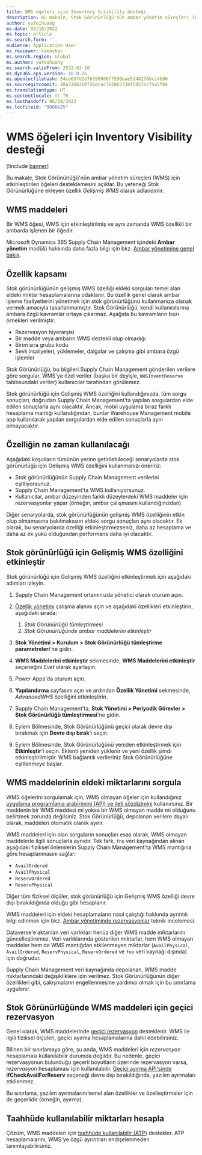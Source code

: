 ```yaml
---
title: WMS öğeleri için Inventory Visibility desteği
description: Bu makale, Stok Görünürlüğü'nün ambar yönetim süreçleri (WMS öğeleri) için etkinleştirilen öğeleri desteklemesini açıklar.
author: yufeihuang
ms.date: 03/10/2022
ms.topic: article
ms.search.form: ''
audience: Application User
ms.reviewer: kamaybac
ms.search.region: Global
ms.author: yufeihuang
ms.search.validFrom: 2022-03-10
ms.dyn365.ops.version: 10.0.26
ms.openlocfilehash: 54ce637d2d7b590988f7590eae5248276bcc4b96
ms.sourcegitcommit: 28a726b3b0726ecac7620b5736f5457bc75a5f84
ms.translationtype: HT
ms.contentlocale: tr-TR
ms.lasthandoff: 06/29/2022
ms.locfileid: "9066625"
---
```

# <a name="inventory-visibility-support-for-wms-items"></a>WMS öğeleri için Inventory Visibility desteği

[!include [banner](../includes/banner.md)]

Bu makale, Stok Görünürlüğü'nün ambar yönetim süreçleri (WMS) için etkinleştirilen öğeleri desteklemesini açıklar. Bu yeteneği Stok Görünürlüğüne ekleyen özellik *Gelişmiş WMS* olarak adlandırılır.

## <a name="wms-items"></a>WMS maddeleri

Bir WMS öğesi, WMS için etkinleştirilmiş ve aynı zamanda WMS özellikli bir ambarda işlenen bir öğedir.

Microsoft Dynamics 365 Supply Chain Management içindeki **Ambar yönetim** modülü hakkında daha fazla bilgi için bkz. [Ambar yönetimine genel bakış](../warehousing/warehouse-management-overview.md).

## <a name="scope-of-the-feature"></a>Özellik kapsamı

Stok görünürlüğünün gelişmiş WMS özelliği eldeki sorguları temel alan eldeki miktar hesaplamalarına odaklanır. Bu özellik genel olarak ambar işleme faaliyetlerini yönetmek için stok görünürlüğünü kullanmanıza olanak vermek amacıyla tasarlanmamıştır. Stok Görünürlüğü, kendi kullanıcılarına ambara özgü kavramlar ortaya çıkarmaz. Aşağıda bu kavramların bazı örnekleri verilmiştir:

- Rezervasyon hiyerarşisi
- Bir madde veya ambarın WMS destekli olup olmadığı
- Birim sıra grubu kodu
- Sevk irsaliyeleri, yüklemeler, dalgalar ve çalışma gibi ambara özgü işlemler

Stok Görünürlüğü, bu bilgileri Supply Chain Management gönderilen verilere göre sorgular. WMS'ye özel veriler (başka bir deyişle, `WHSInventReserve` tablosundaki veriler) kullanıcılar tarafından görülemez.

Stok görünürlüğü için Gelişmiş WMS özelliğini kullandığınızda, tüm sorgu sonuçları, doğrudan Supply Chain Management'ta yapılan sorgulardan elde edilen sonuçlarla aynı olacaktır. Ancak, mobil uygulama biraz farklı hesaplama mantığı kullandığından, bunlar Warehouse Management mobile app kullanılarak yapılan sorgulardan elde edilen sonuçlarla aynı olmayacaktır.

## <a name="when-to-use-the-feature"></a>Özelliğin ne zaman kullanılacağı

Aşağıdaki koşulların tümünün yerine getirilebileceği senaryolarda stok görünürlüğü için Gelişmiş WMS özelliğini kullanmanızı öneririz:

- Stok görünürlüğünün Supply Chain Management verilerini eşitliyorsunuz.
- Supply Chain Management'ta WMS kullanıyorsunuz.
- Kullanıcılar, ambar düzeyinden farklı düzeylerdeki WMS maddeler için rezervasyonlar yapar (örneğin, ambar çalışmasını kullandığınızdan).

Diğer senaryolarda, stok görünürlüğünün gelişmiş WMS özelliğinin etkin olup olmamasına bakılmaksızın eldeki sorgu sonuçları aynı olacaktır. Ek olarak, bu senaryolarda özelliği etkinleştirmezseniz, daha az hesaplama ve daha az ek yükü olduğundan performans daha iyi olacaktır.

## <a name="enable-the-advanced-wms-feature-for-inventory-visibility"></a>Stok görünürlüğü için Gelişmiş WMS özelliğini etkinleştir

Stok görünürlüğü için Gelişmiş WMS özelliğini etkinleştirmek için aşağıdaki adımları izleyin.

1. Supply Chain Management ortamınızda yönetici olarak oturum açın.
1. [Özellik yönetimi](../../fin-ops-core/fin-ops/get-started/feature-management/feature-management-overview.md) çalışma alanını açın ve aşağıdaki özellikleri etkinleştirin, aşağıdaki sırada:

    1. *Stok Görünürlüğü tümleştirmesi*
    1. *Stok Görünürlüğünde ambar maddelerini etkinleştir*

1. **Stok Yönetimi \> Kurulum \> Stok Görünürlüğü tümleştirme parametreleri**'ne gidin.
1. **WMS Maddelerini etkinleştir** sekmesinde, **WMS Maddelerini etkinleştir** seçeneğini *Evet* olarak ayarlayın.
1. Power Apps'da oturum açın.
1. **Yapılandırma** sayfasını açın ve ardından **Özellik Yönetimi** sekmesinde, *AdvancedWHS* özelliğini etkinleştirin.
1. Supply Chain Management'ta, **Stok Yönetimi \> Periyodik Görevler \> Stok Görünürlüğü tümleştirmesi**'ne gidin.
1. Eylem Bölmesinde, Stok Görünürlüğünü geçici olarak devre dışı bırakmak için **Devre dışı bırak**'ı seçin.
1. Eylem Bölmesinde, Stok Görünürlüğünü yeniden etkinleştirmek için **Etkinleştir**'i seçin. Eklenti yeniden yüklenir ve yeni özellik şimdi etkinleştirilmiştir. WMS bağlantılı verileriniz Stok Görünürlüğüne eşitlenmeye başlar.

## <a name="query-on-hand-quantities-of-wms-items"></a>WMS maddelerinin eldeki miktarlarını sorgula

WMS öğelerini sorgulamak için, WMS olmayan öğeler için kullandığınız [uygulama programlama arabirimini (API) ve ileti sözdizimini](inventory-visibility-api.md) kullanırsınız. Bir maddenin bir WMS maddesi mi yoksa bir WMS olmayan madde mi olduğunu belirtmek zorunda değilsiniz. Stok Görünürlüğü, depolanan verilere dayalı olarak, maddeleri otomatik olarak ayırır.

WMS maddeleri için olan sorguların sonuçları esas olarak, WMS olmayan maddelerle ilgili sonuçlarla aynıdır. Tek fark, `fno` veri kaynağından alınan aşağıdaki fiziksel önlemlerin Supply Chain Management'ta WMS mantığına göre hesaplanmasını sağlar:

- `AvailOrdered`
- `AvailPhysical`
- `ReservOrdered`
- `ReservPhysical`

Diğer tüm fiziksel ölçüler, stok görünürlüğü için Gelişmiş WMS özelliği devre dışı bırakıldığında olduğu gibi hesaplanır.

WMS maddeleri için eldeki hesaplamaların nasıl çalıştığı hakkında ayrıntılı bilgi edinmek için bkz. [Ambar yönetiminde rezervasyonlar](https://www.microsoft.com/download/details.aspx?id=43284) teknik incelemesi.

Dataverse'e aktarılan veri varlıkları henüz diğer WMS madde miktarlarını güncelleştiremez. Veri varlıklarında gösterilen miktarlar, hem WMS olmayan maddeler hem de WMS mantığdan etkilenmeyen miktarlar (`AvailPhysical`, `AvailOrdered`, `ReservPhysical`, `ReservOrdered` ve `fno` veri kaynağı dışında) için doğrudur.

Supply Chain Management veri kaynağında depolanan, WMS madde miktarlarındaki değişikliklere izin verilmez. Stok Görünürlüğünün diğer özellikleri gibi, çakışmaların engellenmesine yardımcı olmak için bu sınırlama uygulanır.

## <a name="soft-reservations-on-wms-items-in-inventory-visibility"></a>Stok Görünürlüğünde WMS maddeleri için geçici rezervasyon

Genel olarak, WMS maddelerinde [geçici rezervasyon](inventory-visibility-reservations.md) desteklenir. WMS ile ilgili fiziksel ölçüleri, geçici ayırma hesaplamalarına dahil edebilirsiniz. 

Bilinen bir sınırlamaya göre, şu anda, WMS maddeleri için *rezervasyon* hesaplaması kullanılabilir durumda değildir. Bu nedenle, geçici rezervasyonun bulunduğu geçerli boyutların üzerinde rezervasyon varsa, *rezervasyon* hesaplaması için kullanılabilir. [Geçici ayırma API'sinde](inventory-visibility-api.md#create-one-reservation-event) **ifCheckAvailForReserv** seçeneği devre dışı bırakıldığında, yazılım ayırmaları etkilenmez.

Bu sınırlama, yazılım ayırmalarını temel alan özellikler ve özelleştirmeler için de geçerlidir (örneğin, ayırma).

## <a name="calculate-available-to-promise-quantities"></a>Taahhüde kullanılabilir miktarları hesapla

Çözüm, WMS maddeleri için [taahhüde kullanılabilir (ATP)](inventory-visibility-available-to-promise.md) destekler. ATP hesaplamalarını, WMS'ye özgü ayrıntıları endişelenmeden tanımlayabilirsiniz.
